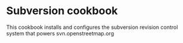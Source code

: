 # Subversion cookbook

This cookbook installs and configures the subversion revision control system
that powers svn.openstreetmap.org
